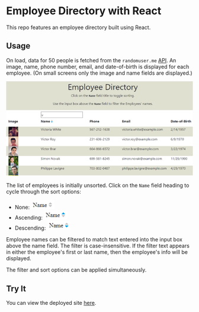 # Employee Directory with React
This repo features an employee directory built using React.

## Usage
On load, data for 50 people is fetched from the `randomuser.me` [API](https://randomuser.me). An image, name, phone number, email, and date-of-birth is displayed for each employee. (On small screens only the image and name fields are displayed.)

![screenshot showing employee list](readme/employee_directory_showing_filter_and_sort.png)

The list of employees is initially unsorted. Click on the `Name` field heading to cycle through the sort options:
* None: ![No sort icon](readme/sort_none.png)
* Ascending: ![Sort ascending icon](readme/sort_asc.png)
* Descending: ![Sort descending icon](readme/sort_desc.png)

Employee names can be filtered to match text entered into the input box above the name field. The filter is case-insensitive. If the filter text appears in either the employee's first or last name, then the employee's info will be displayed. 

The filter and sort options can be applied simultaneously.

## Try It
You can view the deployed site [here](https://cek333.github.io/Employee_Directory_with_React).
